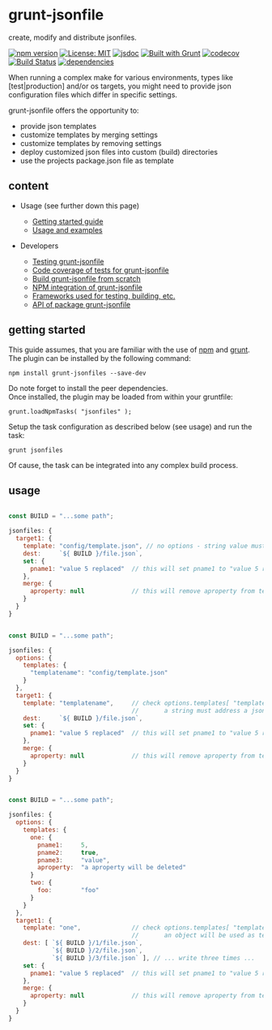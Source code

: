# grunt-jsonfile

create, modify and distribute jsonfiles.  

[![npm version](https://img.shields.io/npm/v/grunt-jsonfile?color=blue)](https://www.npmjs.com/package/grunt-jsonfile)
[![License: MIT](https://img.shields.io/badge/License-MIT-blue.svg)](https://opensource.org/licenses/MIT)
[![jsdoc](https://img.shields.io/static/v1?label=jsdoc&message=%20api%20&color=blue)](https://jsdoc.app/)
[![Built with Grunt](https://cdn.gruntjs.com/builtwith.svg)](https://gruntjs.com/)
[![codecov](https://codecov.io/gh/db-developer/grunt-jsonfile/branch/master/graph/badge.svg)](https://codecov.io/gh/db-developer/grunt-jsonfile)
[![Build Status](https://travis-ci.com/db-developer/grunt-jsonfile.svg?branch=master)](https://travis-ci.com/db-developer/grunt-jsonfile)
[![dependencies](https://david-dm.org/db-developer/grunt-jsonfile.svg)](https://david-dm.org/)

When running a complex make for various environments, types like [test|production]
and/or os targets, you might need to provide json configuration files which differ
in specific settings.  

grunt-jsonfile offers the opportunity to:

* provide json templates
* customize templates by merging settings
* customize templates by removing settings
* deploy customized json files into custom (build) directories
* use the projects package.json file as template

## content ##

* Usage (see further down this page)
  * [Getting started guide](#getting-started)
  * [Usage and examples](#usage)

* Developers
  * [Testing grunt-jsonfile](docs/grunt.md#testing)
  * [Code coverage of tests for grunt-jsonfile](docs/grunt.md#code-coverage)
  * [Build grunt-jsonfile from scratch](docs/grunt.md#building)
  * [NPM integration of grunt-jsonfile](docs/grunt.md#npm_integration)
  * [Frameworks used for testing, building, etc.](docs/frameworks.md)
  * [API of package grunt-jsonfile](docs/api.index.md)

## getting started ##

This guide assumes, that you are familiar with the use of [npm](https://npmjs.com "Homepage of npm") and [grunt](https://gruntjs.com "Homepage of grunt").  
The plugin can be installed by the following command:

<code>npm install grunt-jsonfiles --save-dev</code>

Do note forget to install the peer dependencies.  
Once installed, the plugin may be loaded from within your gruntfile:

<code>grunt.loadNpmTasks( "jsonfiles" );</code>

Setup the task configuration as described below (see usage) and run the task:

<code>grunt jsonfiles</code>

Of cause, the task can be integrated into any complex build process.

## usage ##


```javascript

const BUILD = "...some path";

jsonfiles: {
  target1: {
    template: "config/template.json", // no options - string value must address a json file
    dest:     `${ BUILD }/file.json`,
    set: {
      pname1: "value 5 replaced"  // this will set pname1 to "value 5 replaced"
    },
    merge: {
      aproperty: null             // this will remove aproperty from template
    }
  }
}

```

```javascript

const BUILD = "...some path";

jsonfiles: {
  options: {
    templates: {
      "templatename": "config/template.json"
    }
  },
  target1: {
    template: "templatename",     // check options.templates[ "templatename" ]
                                  //       a string must address a json file
    dest:     `${ BUILD }/file.json`,
    set: {
      pname1: "value 5 replaced"  // this will set pname1 to "value 5 replaced"
    },
    merge: {
      aproperty: null             // this will remove aproperty from template
    }
  }
}

```

```javascript

const BUILD = "...some path";

jsonfiles: {
  options: {
    templates: {
      one: {
        pname1:     5,
        pname2:     true,
        pname3:     "value",
        aproperty:  "a aproperty will be deleted"
      }
      two: {
        foo:        "foo"
      }
    }
  },
  target1: {
    template: "one",              // check options.templates[ "templatename" ]
                                  //       an object will be used as template
    dest: [ `${ BUILD }/1/file.json`,
            `${ BUILD }/2/file.json`,
            `${ BUILD }/3/file.json` ], // ... write three times ...
    set: {
      pname1: "value 5 replaced"  // this will set pname1 to "value 5 replaced"
    },
    merge: {
      aproperty: null             // this will remove aproperty from template
    }
  }
}

```
